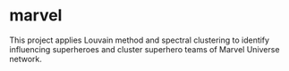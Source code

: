 # marvel

This project applies Louvain method and spectral clustering to identify influencing superheroes and cluster superhero teams of Marvel Universe network.
